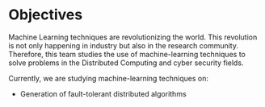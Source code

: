 # Objectives

Machine Learning techniques are revolutionizing the world. This revolution is not only happening in industry but also in the research community.
Therefore, this team studies the use of machine-learning techniques to solve problems in the Distributed Computing and cyber security fields. 

Currently, we are studying machine-learning techniques on:

- Generation of fault-tolerant distributed algorithms 
